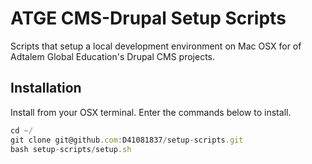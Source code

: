 # ATGE CMS-Drupal Setup Scripts

Scripts that setup a local development environment on Mac OSX for of Adtalem Global Education's Drupal CMS projects.

## Installation

Install from your OSX terminal. Enter the commands below to install.

```js
cd ~/
git clone git@github.com:D41081837/setup-scripts.git
bash setup-scripts/setup.sh
```
